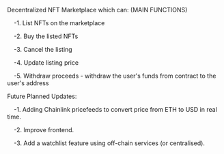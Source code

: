 Decentralized NFT Marketplace which can: (MAIN FUNCTIONS)

    -1. List NFTs on the marketplace

    -2. Buy the listed NFTs

    -3. Cancel the listing

    -4. Update listing price

    -5. Withdraw proceeds - withdraw the user's funds from contract to the user's address

Future Planned Updates:

    -1. Adding Chainlink pricefeeds to convert price from ETH to USD in real time.

    -2. Improve frontend.

    -3. Add a watchlist feature using off-chain services (or centralised).